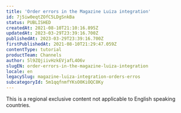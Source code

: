 ```yaml
---
title: 'Order errors in the Magazine Luiza integration'
id: 7j5iw0eqtZOfC5LDgSnkBa
status: PUBLISHED
createdAt: 2021-08-10T21:10:16.895Z
updatedAt: 2023-03-29T23:39:16.700Z
publishedAt: 2023-03-29T23:39:16.700Z
firstPublishedAt: 2021-08-10T21:29:47.059Z
contentType: tutorial
productTeam: Channels
author: 5l9ZQjiivHzkEVjafL4O6v
slugEN: order-errors-in-the-magazine-luiza-integration
locale: en
legacySlug: magazine-luiza-integration-orders-erros
subcategoryId: 5m1qqfnmfYKsO0KiOQC8Ky
---
```


<div class="alert alert-warning" role="alert">This is a regional exclusive content not applicable to 
English speaking countries.</div>
